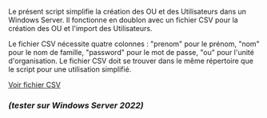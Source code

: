 Le présent script simplifie la création des OU et des Utilisateurs dans un Windows Server.
Il fonctionne en doublon avec un fichier CSV pour la création des OU et l'import des Utilisateurs.

Le fichier CSV nécessite quatre colonnes : "prenom" pour le prénom, "nom" pour le nom de famille, "password" pour le mot de passe, "ou" pour l'unité d'organisation.
Le fichier CSV doit se trouver dans le même répertoire que le script pour une utilisation simplifié.

[Voir fichier CSV](import.csv)

### *(tester sur Windows Server 2022)*